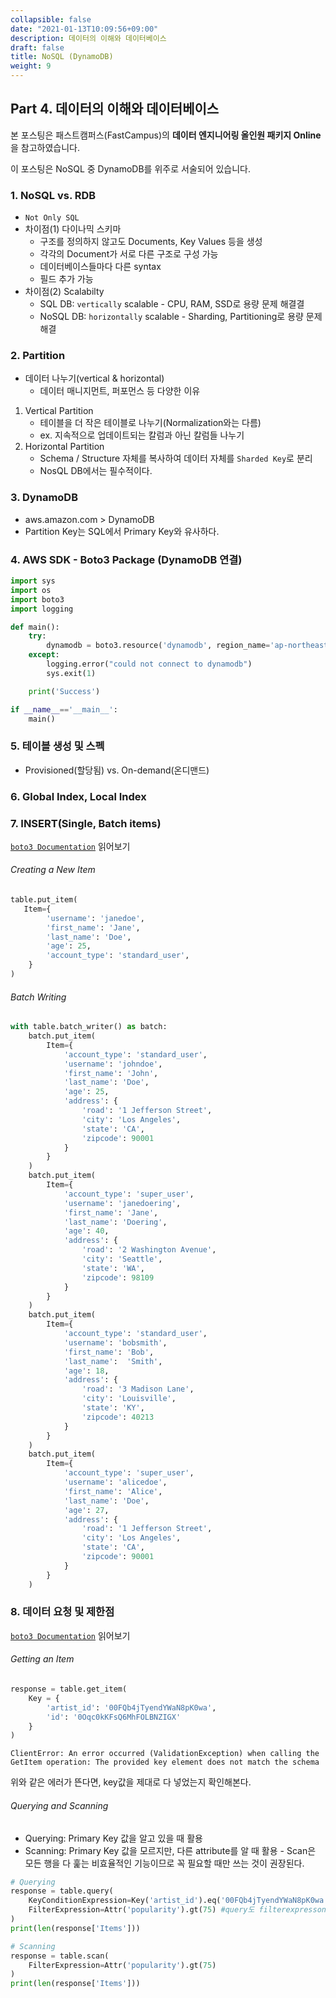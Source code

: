 ```yaml
---
collapsible: false
date: "2021-01-13T10:09:56+09:00"
description: 데이터의 이해와 데이터베이스
draft: false
title: NoSQL (DynamoDB)
weight: 9
---
```


## Part 4. 데이터의 이해와 데이터베이스
본 포스팅은 패스트캠퍼스(FastCampus)의 **데이터 엔지니어링 올인원 패키지 Online**을 참고하였습니다.

이 포스팅은 NoSQL 중 DynamoDB를 위주로 서술되어 있습니다.

### 1. NoSQL vs. RDB
- `Not Only SQL`
- 차이점(1) 다이나믹 스키마
    - 구조를 정의하지 않고도 Documents, Key Values 등을 생성
    - 각각의 Document가 서로 다른 구조로 구성 가능
    - 데이터베이스들마다 다른 syntax
    - 필드 추가 가능
- 차이점(2) Scalabilty
    - SQL DB: `vertically` scalable - CPU, RAM, SSD로 용량 문제 해결결
    - NoSQL DB: `horizontally` scalable - Sharding, Partitioning로 용량 문제 해결

### 2. Partition
- 데이터 나누기(vertical & horizontal)
    - 데이터 매니지먼트, 퍼포먼스 등 다양한 이유
1. Vertical Partition
    - 테이블을 더 작은 테이블로 나누기(Normalization와는 다름)
    - ex. 지속적으로 업데이트되는 칼럼과 아닌 칼럼들 나누기
2. Horizontal Partition
    - Schema / Structure 자체를 복사하여 데이터 자체를 `Sharded Key`로 분리
    - NosQL DB에서는 필수적이다.
    
### 3. DynamoDB
- aws.amazon.com > DynamoDB
- Partition Key는 SQL에서 Primary Key와 유사하다.

### 4. AWS SDK - Boto3 Package (DynamoDB 연결)
```python
import sys
import os
import boto3
import logging

def main():
    try:
        dynamodb = boto3.resource('dynamodb', region_name='ap-northeast-2', endpoint_url='http://dynamodb.ap-northeast-2.amazonaws.com')
    except:
        logging.error("could not connect to dynamodb")
        sys.exit(1)

    print('Success')

if __name__=='__main__':
    main()
```

### 5. 테이블 생성 및 스펙
- Provisioned(할당됨) vs. On-demand(온디맨드)

### 6. Global Index, Local Index

### 7. INSERT(Single, Batch items)
[`boto3 Documentation`](https://boto3.amazonaws.com/v1/documentation/api/latest/guide/dynamodb.html) 읽어보기

###### Creating a New Item
```python
table.put_item(
   Item={
        'username': 'janedoe',
        'first_name': 'Jane',
        'last_name': 'Doe',
        'age': 25,
        'account_type': 'standard_user',
    }
)
```

###### Batch Writing
```python
with table.batch_writer() as batch:
    batch.put_item(
        Item={
            'account_type': 'standard_user',
            'username': 'johndoe',
            'first_name': 'John',
            'last_name': 'Doe',
            'age': 25,
            'address': {
                'road': '1 Jefferson Street',
                'city': 'Los Angeles',
                'state': 'CA',
                'zipcode': 90001
            }
        }
    )
    batch.put_item(
        Item={
            'account_type': 'super_user',
            'username': 'janedoering',
            'first_name': 'Jane',
            'last_name': 'Doering',
            'age': 40,
            'address': {
                'road': '2 Washington Avenue',
                'city': 'Seattle',
                'state': 'WA',
                'zipcode': 98109
            }
        }
    )
    batch.put_item(
        Item={
            'account_type': 'standard_user',
            'username': 'bobsmith',
            'first_name': 'Bob',
            'last_name':  'Smith',
            'age': 18,
            'address': {
                'road': '3 Madison Lane',
                'city': 'Louisville',
                'state': 'KY',
                'zipcode': 40213
            }
        }
    )
    batch.put_item(
        Item={
            'account_type': 'super_user',
            'username': 'alicedoe',
            'first_name': 'Alice',
            'last_name': 'Doe',
            'age': 27,
            'address': {
                'road': '1 Jefferson Street',
                'city': 'Los Angeles',
                'state': 'CA',
                'zipcode': 90001
            }
        }
    )
```

### 8. 데이터 요청 및 제한점
[`boto3 Documentation`](https://boto3.amazonaws.com/v1/documentation/api/latest/guide/dynamodb.html) 읽어보기

###### Getting an Item
```python
response = table.get_item(
    Key = {
        'artist_id': '00FQb4jTyendYWaN8pK0wa',
        'id': '0Oqc0kKFsQ6MhFOLBNZIGX'
    }
)
```
```{error}
ClientError: An error occurred (ValidationException) when calling the GetItem operation: The provided key element does not match the schema
```
위와 같은 에러가 뜬다면, key값을 제대로 다 넣었는지 확인해본다.

###### Querying and Scanning
- Querying: Primary Key 값을 알고 있을 때 활용
- Scanning: Primary Key 값을 모르지만, 다른 attribute를 알 때 활용
        - Scan은 모든 행을 다 훑는 비효율적인 기능이므로 꼭 필요할 때만 쓰는 것이 권장된다.

```python
# Querying
response = table.query(
    KeyConditionExpression=Key('artist_id').eq('00FQb4jTyendYWaN8pK0wa'),
    FilterExpression=Attr('popularity').gt(75) #query도 filterexpresson 쓸 수 있다!
)
print(len(response['Items']))

# Scanning
response = table.scan(
    FilterExpression=Attr('popularity').gt(75)
)
print(len(response['Items']))
```
<br>